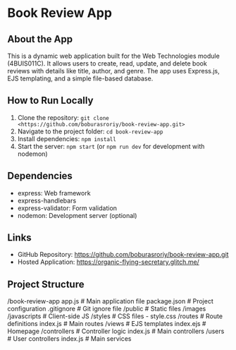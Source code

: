 # Book Review App

## About the App
This is a dynamic web application built for the Web Technologies module (4BUIS011C). It allows users to create, read, update, and delete book reviews with details like title, author, and genre. The app uses Express.js, EJS templating, and a simple file-based database.

## How to Run Locally
1. Clone the repository: `git clone <https://github.com/boburasroriy/book-review-app.git>`
2. Navigate to the project folder: `cd book-review-app`
3. Install dependencies: `npm install`
4. Start the server: `npm start` (or `npm run dev` for development with nodemon)


## Dependencies
- express: Web framework
- express-handlebars
- express-validator: Form validation
- nodemon: Development server (optional)

## Links
- GitHub Repository: <https://github.com/boburasroriy/book-review-app.git>
- Hosted Application: <https://organic-flying-secretary.glitch.me/>

## Project Structure
/book-review-app 
app.js # Main application file
package.json # Project configuration 
.gitignore # Git ignore file 
/public # Static files 
/images 
/javascripts # Client-side JS 
/styles # CSS files -  style.css 
/routes # Route definitions 
index.js # Main routes 
/views # EJS templates 
index.ejs # Homepage 
/controllers # Controller logic 
index.js # Main controllers 
/users # User controllers 
index.js # Main services  
